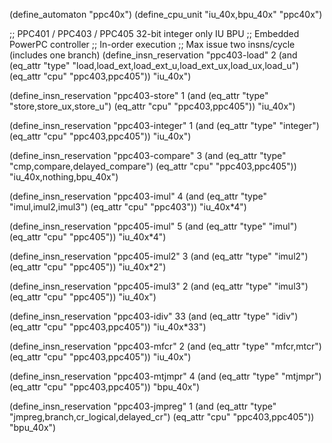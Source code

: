 (define_automaton "ppc40x")
(define_cpu_unit "iu_40x,bpu_40x" "ppc40x")

;; PPC401 / PPC403 / PPC405 32-bit integer only  IU BPU
;; Embedded PowerPC controller
;; In-order execution
;; Max issue two insns/cycle (includes one branch)
(define_insn_reservation "ppc403-load" 2
  (and (eq_attr "type" "load,load_ext,load_ext_u,load_ext_ux,load_ux,load_u")
       (eq_attr "cpu" "ppc403,ppc405"))
  "iu_40x")

(define_insn_reservation "ppc403-store" 1
  (and (eq_attr "type" "store,store_ux,store_u")
       (eq_attr "cpu" "ppc403,ppc405"))
  "iu_40x")

(define_insn_reservation "ppc403-integer" 1
  (and (eq_attr "type" "integer")
       (eq_attr "cpu" "ppc403,ppc405"))
  "iu_40x")

(define_insn_reservation "ppc403-compare" 3
  (and (eq_attr "type" "cmp,compare,delayed_compare")
       (eq_attr "cpu" "ppc403,ppc405"))
  "iu_40x,nothing,bpu_40x")

(define_insn_reservation "ppc403-imul" 4
  (and (eq_attr "type" "imul,imul2,imul3")
       (eq_attr "cpu" "ppc403"))
  "iu_40x*4")

(define_insn_reservation "ppc405-imul" 5
  (and (eq_attr "type" "imul")
       (eq_attr "cpu" "ppc405"))
  "iu_40x*4")

(define_insn_reservation "ppc405-imul2" 3
  (and (eq_attr "type" "imul2")
       (eq_attr "cpu" "ppc405"))
  "iu_40x*2")

(define_insn_reservation "ppc405-imul3" 2
  (and (eq_attr "type" "imul3")
       (eq_attr "cpu" "ppc405"))
  "iu_40x")

(define_insn_reservation "ppc403-idiv" 33
  (and (eq_attr "type" "idiv")
       (eq_attr "cpu" "ppc403,ppc405"))
  "iu_40x*33")

(define_insn_reservation "ppc403-mfcr" 2
  (and (eq_attr "type" "mfcr,mtcr")
       (eq_attr "cpu" "ppc403,ppc405"))
  "iu_40x")

(define_insn_reservation "ppc403-mtjmpr" 4
  (and (eq_attr "type" "mtjmpr")
       (eq_attr "cpu" "ppc403,ppc405"))
  "bpu_40x")

(define_insn_reservation "ppc403-jmpreg" 1
  (and (eq_attr "type" "jmpreg,branch,cr_logical,delayed_cr")
       (eq_attr "cpu" "ppc403,ppc405"))
  "bpu_40x")

